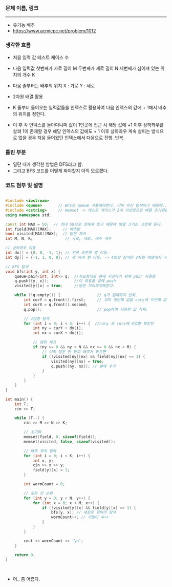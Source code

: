 ### 문제 이름, 링크
---
- 유기농 배추
- https://www.acmicpc.net/problem/1012


### 생각한 흐름
- 처음 입력 값 테스트 케이스 수
- 다음 입력값 첫번째가 가로 길이 M 두번째가 세로 길이 N 세번째가 심어져 있는 위치의 개수 K
- 다음 줄부터는 배추의 위치 X : 가로 Y : 세로

- 2차원 배열 활용
- K 줄부터 들어오는 입력값들을 인덱스로 활용하여 다음 인덱스의 값에 + 1해서 배추의 위치를 정한다.
- 이 후 각 인덱스를 돌아다니며 값이 1인곳에 접근 시 해당 값에 +1 이후 상하좌우를 살펴 1이 존재할 경우 해당 인덱스의 값에도 + 1 이후 상하좌우 계속 살피는 방식으로 없을 경우 처음 들어왔던 인덱스에서 다음으로 진행. 반복.

### 틀린 부분
- 일단 내가 생각한 방법은 DFS라고 함.
- 그리고 BFS 코드를 어떻게 짜야할지 아직 모르겠다.

### 코드 첨부 및 설명
```cpp

#include <iostream>
#include <queue>       // BFS는 queue 사용해야한다. 너비 우선 탐색이기 때문에..
#include <cstring>     // memset -> 테스트 케이스가 2개 이상임으로 배열 초기화를 위해 사용한다.
using namespace std; 

const int MAX = 50;  // 최대 50으로 정해져 있기 때문에 배열 크기는 고정해 둔다.
int field[MAX][MAX];     // 배추밭
bool visited[MAX][MAX];  // 방문 체크
int M, N, K;              // 가로, 세로, 배추 개수

// 상하좌우 이동
int dx[] = {0, 0, -1, 1}; // 왼쪽 오른쪽 열 이동.
int dy[] = {-1, 1, 0, 0}; // 위 아래 행 이동. -> 4방향 탐색은 2차원 배열에서 사용하니 설명은 생략.

// BFS 탐색
void bfs(int y, int x) {
    queue<pair<int, int>> q;  //좌표형태로 큐에 저장하기 위해 pair 사용용
    q.push({y, x});           //이 좌표를 큐에 push
    visited[y][x] = true;     //방문 처리까지해준다.

    while (!q.empty()) {                // q가 빌때까지 반복.
        int curY = q.front().first;     // 큐의 첫번째 값을 cury에 두번째 값을 curx에 두고 사용
        int curX = q.front().second;
        q.pop();                        // pop하여 사용한 값 삭제.

        // 4방향 탐색
        for (int i = 0; i < 4; i++) {  //cury 와 curx에 4방향 확인인
            int ny = curY + dy[i];
            int nx = curX + dx[i];

            // 범위 체크
            if (ny >= 0 && ny < N && nx >= 0 && nx < M) {
                // 아직 방문 안 했고 배추가 있으면
                if (!visited[ny][nx] && field[ny][nx] == 1) {
                    visited[ny][nx] = true;
                    q.push({ny, nx}); // 큐에 추가
                }
            }
        }
    }
}

int main() {
    int T;
    cin >> T;

    while (T--) {
        cin >> M >> N >> K;

        // 초기화
        memset(field, 0, sizeof(field));
        memset(visited, false, sizeof(visited));

        // 배추 위치 입력
        for (int i = 0; i < K; i++) {
            int x, y;
            cin >> x >> y;
            field[y][x] = 1;
        }

        int wormCount = 0;

        // 모든 칸 순회
        for (int y = 0; y < N; y++) {
            for (int x = 0; x < M; x++) {
                if (!visited[y][x] && field[y][x] == 1) {
                    bfs(y, x); // 새로운 덩어리 탐색
                    wormCount++; // 지렁이 수++
                }
            }
        }

        cout << wormCount << '\n';
    }

    return 0;
}




```

- 어.. 좀 어렵다.